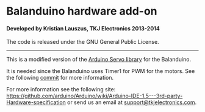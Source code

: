 # Balanduino hardware add-on
#### Developed by Kristian Lauszus, TKJ Electronics 2013-2014

The code is released under the GNU General Public License.
_________

This is a modified version of the [Arduino Servo library](http://arduino.cc/en/reference/servo) for the Balanduino.

It is needed since the Balanduino uses Timer1 for PWM for the motors. See the following [commit](https://github.com/TKJElectronics/Balanduino/commit/83dc137c673cce6edd6d88e768625a13a9099643) for more information.

For more information see the following site: <https://github.com/arduino/Arduino/wiki/Arduino-IDE-1.5---3rd-party-Hardware-specification> or send us an email at <support@tkjelectronics.com>.